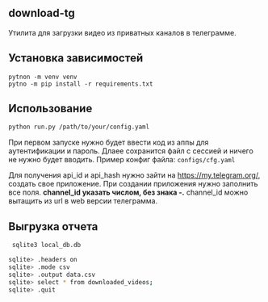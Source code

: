 ## download-tg

Утилита для загрузки видео из приватных каналов в телеграмме.

## Установка зависимостей

```
pytnon -m venv venv
pytno -m pip install -r requirements.txt
```

## Использование

```bash
python run.py /path/to/your/config.yaml
```

При первом запуске нужно будет ввести код из аппы для аутентификации и пароль. Длаее сохранится файл с сессией и ничего
не нужно будет вводить.
Пример конфиг файла: `configs/cfg.yaml`

Для получения api_id и api_hash нужно зайти на https://my.telegram.org/, создать свое приложение.
При создании приложения нужно заполнить все поля. **channel_id указать числом, без знака -.**
channel_id можно вытащить из url в web версии телеграмма.

## Выгрузка отчета

```bash
 sqlite3 local_db.db 

sqlite> .headers on
sqlite> .mode csv
sqlite> .output data.csv
sqlite> select * from downloaded_videos;
sqlite> .quit
```

